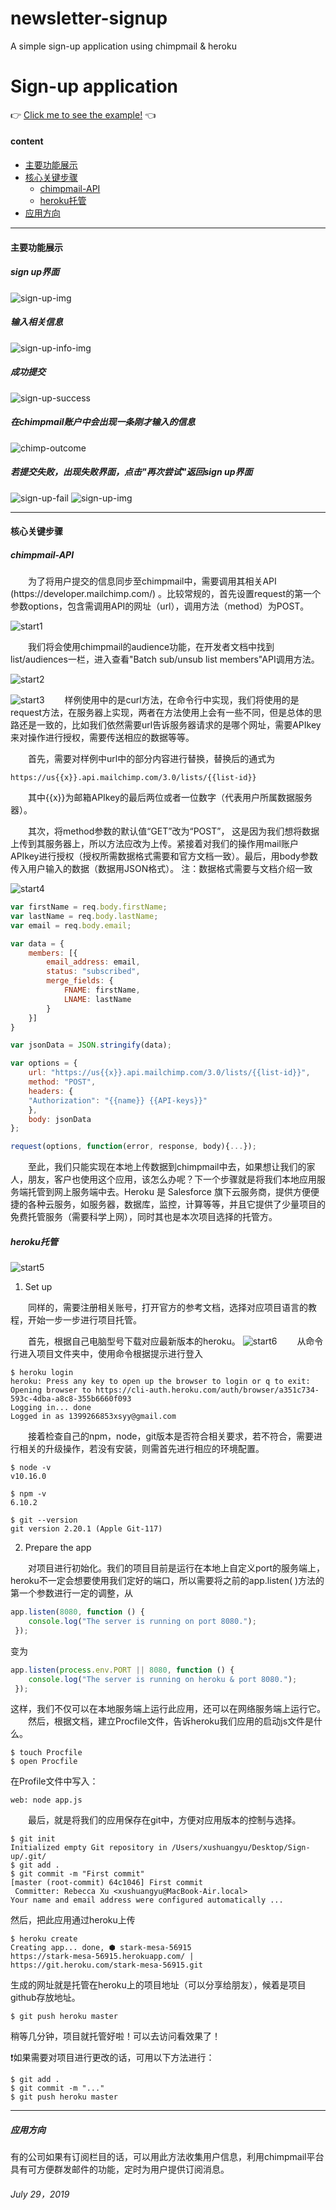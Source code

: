 # newsletter-signup
A simple sign-up application using chimpmail &amp; heroku

# Sign-up application

:point_right: [Click me to see the example!](https://enigmatic-mesa-41567.herokuapp.com/) :point_left:

<h4>content</h4>

- [主要功能展示](#main-function)
- [核心关键步骤](#core-step)
    - [chimpmail-API](#chimpAPI)
    - [heroku托管](#heroku)
- [应用方向](#apply)

---

<h4 id="main-function">主要功能展示</h4>

##### sign up界面
![sign-up-img](markdown-img/signup.png)
##### 输入相关信息
![sign-up-info-img](markdown-img/signup-info.png)
##### 成功提交
![sign-up-success](markdown-img/sign-up-success.png)
##### 在chimpmail账户中会出现一条刚才输入的信息
![chimp-outcome](markdown-img/chimp-outcome.png)
##### 若提交失败，出现失败界面，点击"再次尝试"返回sign up界面
![sign-up-fail](markdown-img/signup-fail.png)
![sign-up-img](markdown-img/signup.png)

---

<h4 id="core-step">核心关键步骤</h4>
<h5 id="chimpAPI">chimpmail-API</h5>
&#8195;&#8195;为了将用户提交的信息同步至chimpmail中，需要调用其相关API (https://developer.mailchimp.com/) 。比较常规的，首先设置request的第一个参数options，包含需调用API的网址（url），调用方法（method）为POST。

![start1](markdown-img/start1.png)

&#8195;&#8195;我们将会使用chimpmail的audience功能，在开发者文档中找到list/audiences一栏，进入查看"Batch sub/unsub list members"API调用方法。

![start2](markdown-img/start2.png)

![start3](markdown-img/start3.png)
&#8195;&#8195;样例使用中的是curl方法，在命令行中实现，我们将使用的是request方法，在服务器上实现，两者在方法使用上会有一些不同，但是总体的思路还是一致的，比如我们依然需要url告诉服务器请求的是哪个网址，需要APIkey来对操作进行授权，需要传送相应的数据等等。

&#8195;&#8195;首先，需要对样例中url中的部分内容进行替换，替换后的通式为
```
https://us{{x}}.api.mailchimp.com/3.0/lists/{{list-id}}
```
&#8195;&#8195;其中{{x}}为邮箱APIkey的最后两位或者一位数字（代表用户所属数据服务器）。

&#8195;&#8195;其次，将method参数的默认值“GET”改为“POST”， 这是因为我们想将数据上传到其服务器上，所以方法应改为上传。紧接着对我们的操作用mail账户APIkey进行授权（授权所需数据格式需要和官方文档一致）。最后，用body参数传入用户输入的数据（数据用JSON格式）。
注：数据格式需要与文档介绍一致

![start4](markdown-img/start4.png)

```js
var firstName = req.body.firstName;
var lastName = req.body.lastName;
var email = req.body.email;

var data = {
    members: [{
        email_address: email,
        status: "subscribed",
        merge_fields: {
            FNAME: firstName,
            LNAME: lastName
        }
    }]
}

var jsonData = JSON.stringify(data);

var options = {
    url: "https://us{{x}}.api.mailchimp.com/3.0/lists/{{list-id}}",
    method: "POST",
    headers: {
    "Authorization": "{{name}} {{API-keys}}"
    },
    body: jsonData
};

request(options, function(error, response, body){...});
```
&#8195;&#8195;至此，我们只能实现在本地上传数据到chimpmail中去，如果想让我们的家人，朋友，客户也使用这个应用，该怎么办呢？下一个步骤就是将我们本地应用服务端托管到网上服务端中去。Heroku 是 Salesforce 旗下云服务商，提供方便便捷的各种云服务，如服务器，数据库，监控，计算等等，并且它提供了少量项目的免费托管服务（需要科学上网），同时其也是本次项目选择的托管方。

<h5 id="heroku">heroku托管</h5>

![start5](markdown-img/start5.png)
1. Set up

&#8195;&#8195;同样的，需要注册相关账号，打开官方的参考文档，选择对应项目语言的教程，开始一步一步进行项目托管。

&#8195;&#8195;首先，根据自己电脑型号下载对应最新版本的heroku。
![start6](markdown-img/start6.png)
&#8195;&#8195;从命令行进入项目文件夹中，使用命令根据提示进行登入   
```
$ heroku login
heroku: Press any key to open up the browser to login or q to exit: 
Opening browser to https://cli-auth.heroku.com/auth/browser/a351c734-593c-4dba-a8c8-355b6660f093
Logging in... done
Logged in as 1399266853xsyy@gmail.com
```
&#8195;&#8195;接着检查自己的npm，node，git版本是否符合相关要求，若不符合，需要进行相关的升级操作，若没有安装，则需首先进行相应的环境配置。
```
$ node -v
v10.16.0

$ npm -v
6.10.2

$ git --version
git version 2.20.1 (Apple Git-117)
```
2. Prepare the app
   
&#8195;&#8195;对项目进行初始化。我们的项目目前是运行在本地上自定义port的服务端上，heroku不一定会想要使用我们定好的端口，所以需要将之前的app.listen( )方法的第一个参数进行一定的调整，从
```js
app.listen(8080, function () {
    console.log("The server is running on port 8080.");
 });
```
变为
```js
app.listen(process.env.PORT || 8080, function () {
    console.log("The server is running on heroku & port 8080.");
 });
```
这样，我们不仅可以在本地服务端上运行此应用，还可以在网络服务端上运行它。
&#8195;&#8195;然后，根据文档，建立Procfile文件，告诉heroku我们应用的启动js文件是什么。
```
$ touch Procfile
$ open Procfile
```
在Profile文件中写入：
```
web: node app.js
```
&#8195;&#8195;最后，就是将我们的应用保存在git中，方便对应用版本的控制与选择。

```
$ git init
Initialized empty Git repository in /Users/xushuangyu/Desktop/Sign-up/.git/
$ git add .
$ git commit -m "First commit"
[master (root-commit) 64c1046] First commit
 Committer: Rebecca Xu <xushuangyu@MacBook-Air.local>
Your name and email address were configured automatically ...
```
然后，把此应用通过heroku上传
```
$ heroku create
Creating app... done, ⬢ stark-mesa-56915
https://stark-mesa-56915.herokuapp.com/ | https://git.heroku.com/stark-mesa-56915.git
```
生成的网址就是托管在heroku上的项目地址（可以分享给朋友），候着是项目github存放地址。
```
$ git push heroku master
```
稍等几分钟，项目就托管好啦！可以去访问看效果了！

:exclamation:如果需要对项目进行更改的话，可用以下方法进行：
```
$ git add .
$ git commit -m "..."
$ git push heroku master
```
---
<h5 id="apply">应用方向</h5>
有的公司如果有订阅栏目的话，可以用此方法收集用户信息，利用chimpmail平台具有可方便群发邮件的功能，定时为用户提供订阅消息。

###### July 29，2019
